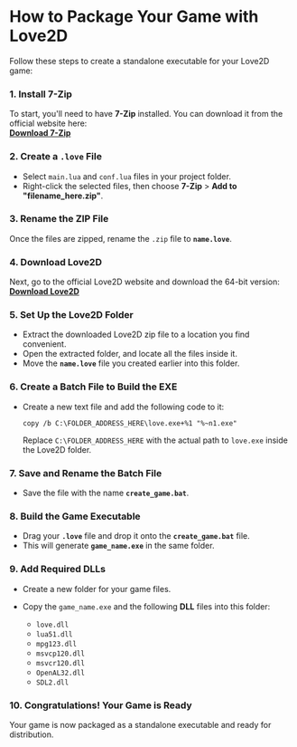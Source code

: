 # How to Package Your Game with Love2D

Follow these steps to create a standalone executable for your Love2D game:

### 1. Install 7-Zip
To start, you'll need to have **7-Zip** installed. You can download it from the official website here:  
[**Download 7-Zip**](https://www.7-zip.org/)

### 2. Create a `.love` File
- Select `main.lua` and `conf.lua` files in your project folder.
- Right-click the selected files, then choose **7-Zip** > **Add to "filename_here.zip"**.

### 3. Rename the ZIP File
Once the files are zipped, rename the `.zip` file to **`name.love`**.

### 4. Download Love2D
Next, go to the official Love2D website and download the 64-bit version:  
[**Download Love2D**](https://love2d.org/)

### 5. Set Up the Love2D Folder
- Extract the downloaded Love2D zip file to a location you find convenient.
- Open the extracted folder, and locate all the files inside it.
- Move the **`name.love`** file you created earlier into this folder.

### 6. Create a Batch File to Build the EXE
- Create a new text file and add the following code to it:

    ```batch
    copy /b C:\FOLDER_ADDRESS_HERE\love.exe+%1 "%~n1.exe"
    ```

    Replace `C:\FOLDER_ADDRESS_HERE` with the actual path to `love.exe` inside the Love2D folder.

### 7. Save and Rename the Batch File
- Save the file with the name **`create_game.bat`**.

### 8. Build the Game Executable
- Drag your **`.love`** file and drop it onto the **`create_game.bat`** file.
- This will generate **`game_name.exe`** in the same folder.

### 9. Add Required DLLs
- Create a new folder for your game files.
- Copy the `game_name.exe` and the following **DLL** files into this folder:

    - `love.dll`
    - `lua51.dll`
    - `mpg123.dll`
    - `msvcp120.dll`
    - `msvcr120.dll`
    - `OpenAL32.dll`
    - `SDL2.dll`

### 10. Congratulations! Your Game is Ready
Your game is now packaged as a standalone executable and ready for distribution.
